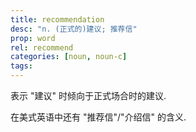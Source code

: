 ```yaml
---
title: recommendation
desc: "n. (正式的)建议; 推荐信"
prop: word
rel: recommend
categories: [noun, noun-c]
tags:
---
```


表示 "建议" 时倾向于正式场合时的建议.

在美式英语中还有 "推荐信"/"介绍信" 的含义.